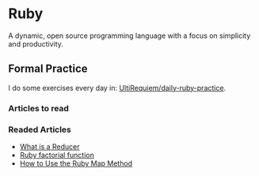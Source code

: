 # Ruby

A dynamic, open source programming language with a focus on simplicity and productivity.

## Formal Practice

I do some exercises every day in: [UltiRequiem/daily-ruby-practice](https://github.com/UltiRequiem/daily-ruby-practice).

### Articles to read

### Readed Articles

- [What is a Reducer](https://mixandgo.com/learn/what-is-a-ruby-reducer)
- [Ruby factorial function](https://stackoverflow.com/questions/2434503/ruby-factorial-function/37352690#37352690)
- [How to Use the Ruby Map Method](https://mixandgo.com/learn/how-to-use-the-ruby-map-method)

